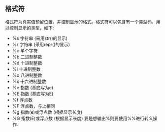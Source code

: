 ## 格式符
格式符为真实值预留位置，并控制显示的格式。格式符可以包含有一个类型码，用以控制显示的类型，如下:
- %s 字符串 (采用str()的显示)
- %r 字符串 (采用repr()的显示)
- %c 单个字符
- %b 二进制整数
- %d 十进制整数
- %i 十进制整数
- %o 八进制整数
- %x 十六进制整数
- %e 指数 (基底写为e)
- %E 指数 (基底写为E)
- %f 浮点数
- %F 浮点数，与上相同
- %g 指数(e)或浮点数 (根据显示长度)
- %G 指数(E)或浮点数 (根据显示长度)
要是想输出%则要使用%%进行转义操作.